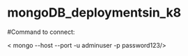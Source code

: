 # mongoDB_deploymentsin_k8

#Command to connect:

< mongo --host <ip> --port <port of nodeport svc> -u adminuser -p password123/>
